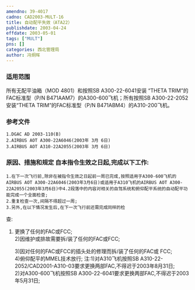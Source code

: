 ```yaml
---
amendno: 39-4017  
cadno: CAD2003-MULT-16  
title: 自动配平失效（ATA22）  
publishdate: 2003-04-24  
effdate: 2003-05-01  
tags: ["MULT"]  
pns: []  
categories: 西北管理局  
author: 冯炯晖  
---
```

  
### 适用范围  
所有无配平油箱（MOD 4801）和按照SB A300-22-6041安装 “THETA TRIM”的FAC标准型（P/N B471AAM7）的A300-600飞机；所有按照SB A300-22-2052安装“THETA TRIM”的FAC标准型（P/N B471ABM4）的A310-200飞机。  
  
<!--more-->  
### 参考文件  
    1.DGAC AD 2003-110(B)  
    2.AIRBUS AOT A300-22A6046(2003年 3月 6日)  
    3.AIRBUS AOT A310-22A2055(2003年 3月 6日)  
  
### 原因、措施和规定 自本指令生效之日起,完成以下工作:  
    1.在下一次飞行前,除非在被指令生效之日起前一周已完成,按照适用于A300-600飞机的AIRBUS AOT A300-22A6046(2003年3月6日)或适用于A310飞机的AIRBUS AOT A300-22A2055(2003年3月6日)中4.2段落中的内容对相关的自驾系统和俯仰配平系统的自动配平功能完成一个全面检查;  
    2.重复检查一次,间隔不得超过一周;  
    3.另外,在以下情况发生后,在下一次飞行前还需完成同样的检  
  
      
查:  
1) 更换了任何的FAC或FCC;  
    2)因维护或排故需要拆/装了任何的FAC或FCC;  
  
    3)因对任何的FAC或FCC的插头处的修理而拆/装了任何的FAC或 FCC;  
    4)俯仰配平的MMEL技术放行; 注:1)对A310飞机按照SB A310-22-2052/CAD2001-A310-03要求更换两部FAC,不得迟于2003年8月31日;  
   2)对A300-600飞机按照SB A300-22-6041要求更换两部FAC,不得迟于2003年5月31日;  
  
